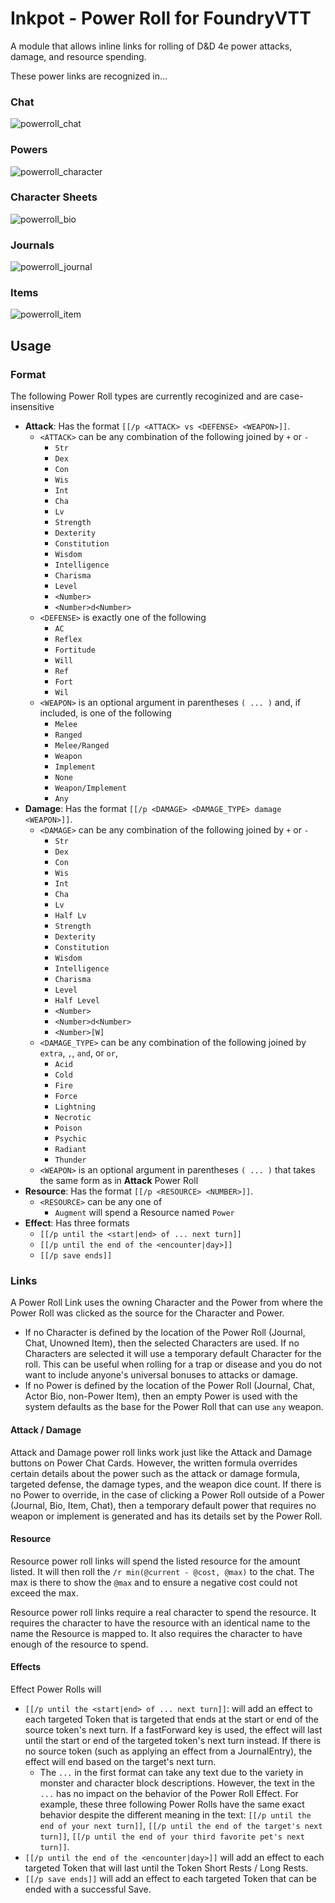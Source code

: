 # Inkpot - Power Roll for FoundryVTT
A module that allows inline links for rolling of D&D 4e power attacks, damage, and resource spending.

These power links are recognized in...

### Chat

![powerroll_chat](https://user-images.githubusercontent.com/20159776/187782759-1be673b1-6995-453c-b79a-798263611b2f.gif)

### Powers

![powerroll_character](https://user-images.githubusercontent.com/20159776/187782912-dea8b509-3353-4986-bce8-9d3d40906b13.png)

### Character Sheets

![powerroll_bio](https://user-images.githubusercontent.com/20159776/187783042-a72b3385-5a07-4092-a93d-7d454ba651d9.png)

### Journals

![powerroll_journal](https://user-images.githubusercontent.com/20159776/187783131-c89a13b2-546c-4086-ad9a-d75179c4472d.png)

### Items

![powerroll_item](https://user-images.githubusercontent.com/20159776/187783267-e2686c2d-66ab-474e-8b0d-f157c1935c6c.png)

## Usage

### Format

The following Power Roll types are currently recoginized and are case-insensitive
* **Attack**: Has the format `[[/p <ATTACK> vs <DEFENSE> <WEAPON>]]`.
    * `<ATTACK>` can be any combination of the following joined by `+` or `-`
        * `Str`
        * `Dex`
        * `Con`
        * `Wis`
        * `Int`
        * `Cha`
        * `Lv`
        * `Strength`
        * `Dexterity`
        * `Constitution`
        * `Wisdom`
        * `Intelligence`
        * `Charisma`
        * `Level`
        * `<Number>`
        * `<Number>d<Number>`
    * `<DEFENSE>` is exactly one of the following
        * `AC`
        * `Reflex`
        * `Fortitude`
        * `Will`
        * `Ref`
        * `Fort`
        * `Wil`
    * `<WEAPON>` is an optional argument in parentheses `( ... )` and, if included, is one of the following
        * `Melee`
        * `Ranged`
        * `Melee/Ranged`
        * `Weapon`
        * `Implement`
        * `None`
        * `Weapon/Implement`
        * `Any`
* **Damage**: Has the format `[[/p <DAMAGE> <DAMAGE_TYPE> damage <WEAPON>]]`.
    * `<DAMAGE>` can be any combination of the following joined by `+` or `-`
        * `Str`
        * `Dex`
        * `Con`
        * `Wis`
        * `Int`
        * `Cha`
        * `Lv`
        * `Half Lv`
        * `Strength`
        * `Dexterity`
        * `Constitution`
        * `Wisdom`
        * `Intelligence`
        * `Charisma`
        * `Level`
        * `Half Level`
        * `<Number>`
        * `<Number>d<Number>`
        * `<Number>[W]`
    * `<DAMAGE_TYPE>` can be any combination of the following joined by `extra`, `,`, `and`, or `or`,
        * `Acid`
        * `Cold`
        * `Fire`
        * `Force`
        * `Lightning`
        * `Necrotic`
        * `Poison`
        * `Psychic`
        * `Radiant`
        * `Thunder`
    * `<WEAPON>` is an optional argument in parentheses `( ... )` that takes the same form as in **Attack** Power Roll
* **Resource**: Has the format `[[/p <RESOURCE> <NUMBER>]]`.
    * `<RESOURCE>` can be any one of
        * `Augment` will spend a Resource named `Power`
* **Effect**: Has three formats 
    * `[[/p until the <start|end> of ... next turn]]`
    * `[[/p until the end of the <encounter|day>]]`
    * `[[/p save ends]]`   
    
    

### Links

A Power Roll Link uses the owning Character and the Power from where the Power Roll was clicked as the source for the Character and Power.
* If no Character is defined by the location of the Power Roll (Journal, Chat, Unowned Item), then the selected Characters are used. If no Characters are selected it will use a temporary default Character for the roll. This can be useful when rolling for a trap or disease and you do not want to include anyone's universal bonuses to attacks or damage.
* If no Power is defined by the location of the Power Roll (Journal, Chat, Actor Bio, non-Power Item), then an empty Power is used with the system defaults as the base for the Power Roll that can use `any` weapon.

#### Attack / Damage
Attack and Damage power roll links work just like the Attack and Damage buttons on Power Chat Cards. However, the written formula overrides certain
details about the power such as the attack or damage formula, targeted defense, the damage types, and the weapon dice count. If there is no
Power to override, in the case of clicking a Power Roll outside of a Power (Journal, Bio, Item, Chat), then a temporary default power that
requires no weapon or implement is generated and has its details set by the Power Roll.

#### Resource
Resource power roll links will spend the listed resource for the amount listed. It will then roll the `/r min(@current - @cost, @max)` to the chat. The
max is there to show the `@max` and to ensure a negative cost could not exceed the max.

Resource power roll links require a real character to spend the resource. It requires the character to have the resource with an identical name to the name the Resource is mapped to. It also requires the character to have enough of the resource to spend.

#### Effects
Effect Power Rolls will  
* `[[/p until the <start|end> of ... next turn]]`: will add an effect to each targeted Token that is targeted that ends at the start or end of the source token's next turn. If a fastForward key is used, the effect will last until the start or end of the targeted token's next turn instead. If there is no source token (such as applying an effect from a JournalEntry), the effect will end based on the target's next turn.
    * The `...` in the first format can take any text due to the variety in monster and character block descriptions. However, the text in the `...` has no impact on the behavior of the Power Roll Effect. For example, these three following Power Rolls have the same exact behavior despite the different meaning in the text: `[[/p until the end of your next turn]]`, `[[/p until the end of the target's next turn]]`, `[[/p until the end of your third favorite pet's next turn]]`.
* `[[/p until the end of the <encounter|day>]]` will add an effect to each targeted Token that will last until the Token Short Rests / Long Rests.
* `[[/p save ends]]` will add an effect to each targeted Token that can be ended with a successful Save.

